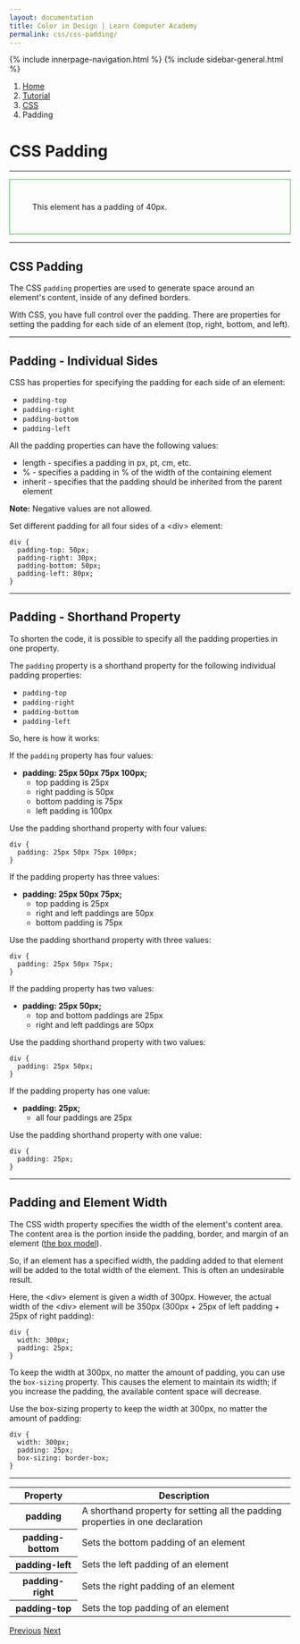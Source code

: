 ```yaml
---
layout: documentation
title: Color in Design | Learn Computer Academy
permalink: css/css-padding/
---
```

<div class="loader">
{% include innerpage-navigation.html %}
{% include sidebar-general.html %}
            <div class="page-content">
                <div class="content-wrapper">
                    <div class="row">
                        <div class="col-md-9 content">
                            <nav aria-label="breadcrumb">
                                <ol class="breadcrumb">
                                    <li class="breadcrumb-item"><a href="#">Home</a></li>
                                    <li class="breadcrumb-item"><a href="#">Tutorial</a></li>
                                    <li class="breadcrumb-item"><a href="#">CSS</a></li>
                                    <li class="breadcrumb-item active">Padding</li>
                                </ol>
                            </nav>
                            <!-- Your content goes started here -->
                            <div class="doc-content">
                                <h1>CSS Padding</h1>
                                <hr>
                                <p style="border:1px solid #4CAF50; padding:40px;">This element has a padding of 40px.</p>
                                <hr>
                                <h2>CSS Padding</h2>
                                <p>The CSS <code>padding</code> properties are used to generate space around an element's content, inside of any defined borders.</p>
                                <p>With CSS, you have full control over the padding. There are properties for setting the padding for each side of an element (top, right, bottom, and left).</p>
                                <hr>
                                <h2>Padding - Individual Sides</h2>
                                <p>CSS has properties for specifying the padding for each side of an element:</p>
                                <ul>
                                    <li><code>padding-top</code></li>
                                    <li><code>padding-right</code></li>
                                    <li><code>padding-bottom</code></li>
                                    <li><code>padding-left</code></li>
                                </ul>
                                <p>All the padding properties can have the following values:</p>
                                <ul>
                                    <li>length - specifies a padding in px, pt, cm, etc.</li>
                                    <li>% - specifies a padding in % of the width of the containing element</li>
                                    <li>inherit - specifies that the padding should be inherited from the parent element</li>
                                </ul>
                                <p><b>Note:</b> Negative values are not allowed.</p>
                                <p>Set different padding for all four sides of a &lt;div> element:</p>
                                <pre class="snippet"><code class="css">div {
  padding-top: 50px;
  padding-right: 30px;
  padding-bottom: 50px;
  padding-left: 80px;
}</code></pre>
                                <hr>
                                <h2>Padding - Shorthand Property</h2>
                                <p>To shorten the code, it is possible to specify all the padding properties in one property.</p>
                                <p>The <code>padding</code> property is a shorthand property for the following individual padding properties:</p>
                                <ul>
                                    <li><code>padding-top</code></li>
                                    <li><code>padding-right</code></li>
                                    <li><code>padding-bottom</code></li>
                                    <li><code>padding-left</code></li>
                                </ul>
                                <p>So, here is how it works:</p>
                                <p>If the <code>padding</code> property has four values:</p>
                                <ul>
                                    <li><b>padding: 25px 50px 75px 100px;</b>
                                        <ul>
                                            <li>top padding is 25px</li>
                                            <li>right padding is 50px</li>
                                            <li>bottom padding is 75px</li>
                                            <li>left padding is 100px</li>
                                        </ul>
                                    </li>
                                </ul>
                                <p>Use the padding shorthand property with four values:</p>
                                <pre class="snippet"><code class="css">div {
  padding: 25px 50px 75px 100px;
}</code></pre>
                                <p>If the padding property has three values:</p>
                                <ul>
                                    <li><b>padding: 25px 50px 75px;</b>
                                        <ul>
                                            <li>top padding is 25px</li>
                                            <li>right and left paddings are 50px</li>
                                            <li>bottom padding is 75px</li>
                                        </ul>
                                    </li>
                                </ul>
                                <p>Use the padding shorthand property with three values:</p>
                                <pre class="snippet"><code class="css">div {
  padding: 25px 50px 75px;
}</code></pre>
                                <p>If the padding property has two values:</p>
                                <ul>
                                    <li><b>padding: 25px 50px;</b>
                                        <ul>
                                            <li>top and bottom paddings are 25px</li>
                                            <li>right and left paddings are 50px</li>
                                        </ul>
                                    </li>
                                </ul>
                                <p>Use the padding shorthand property with two values:</p>
                                <pre class="snippet"><code class="css">div {
  padding: 25px 50px;
}</code></pre>
                                <p>If the padding property has one value:</p>
                                <ul>
                                    <li><b>padding: 25px;</b>
                                        <ul>
                                            <li>all four paddings are 25px</li>
                                        </ul>
                                    </li>
                                </ul>
                                <p>Use the padding shorthand property with one value:</p>
                                <pre class="snippet"><code class="css">div {
  padding: 25px;
}</code></pre>
                                <hr>
                                <h2>Padding and Element Width</h2>
                                <p>The CSS width property specifies the width of the element's content area. The content area is the portion inside the padding, border, and margin of an element (<a href="#">the box model</a>).</p>
                                <p>So, if an element has a specified width, the padding added to that element will be added to the total width of the element. This is often an undesirable result.</p>
                                <p>Here, the &ltdiv> element is given a width of 300px. However, the actual width of the &ltdiv> element will be 350px (300px + 25px of left padding + 25px of right padding):</p>
                                <pre class="snippet"><code class="css">div {
  width: 300px;
  padding: 25px;
}</code></pre>
                                <p>To keep the width at 300px, no matter the amount of padding, you can use the <code>box-sizing</code> property. This causes the element to maintain its width; if you increase the padding, the available content space will decrease.</p>
                                <p>Use the box-sizing property to keep the width at 300px, no matter the amount of padding:</p>
                                <pre class="snippet"><code class="css">div {
  width: 300px;
  padding: 25px;
  box-sizing: border-box;
}</code></pre>
                                <hr>
                                <table class="table table-striped table-bordered">
                                    <thead class="thead-shades">
                                        <tr>
                                            <th scope="col">Property</th>
                                            <th scope="col">Description</th>
                                        </tr>
                                    </thead>
                                    <tbody>
                                        <tr>
                                            <th scope="row">padding</th>
                                            <td>A shorthand property for setting all the padding properties in one declaration</td>
                                        </tr>
                                        <tr>
                                            <th scope="row">padding-bottom</th>
                                            <td>Sets the bottom padding of an element</td>
                                        </tr>
                                        <tr>
                                            <th scope="row">padding-left</th>
                                            <td>Sets the left padding of an element</td>
                                        </tr>
                                        <tr>
                                            <th scope="row">padding-right</th>
                                            <td>Sets the right padding of an element</td>
                                        </tr>
                                        <tr>
                                            <th scope="row">padding-top</th>
                                            <td>Sets the top padding of an element</td>
                                        </tr> 
                                    </tbody>
                                </table>
                            </div>
                            <!-- /.Your content ends here -->
                            <div class="footer-btn d-flex justify-content-between">
                                <a href="css-margin" class="btn"><i class="fas fa-arrow-circle-left"></i>Previous</a>
                                <a href="css-dimension" class="btn">Next<i class="fas fa-arrow-circle-right"></i></a>
                            </div>
                            <!-- /.End of footer button -->
                        </div>
                        <!-- Right Sidebar Start-->
                        <?php include '../includes/right-sidebar-innerpage.php'; ?>
                        <!-- Right-Sidebar End -->
                    </div>
                </div>

